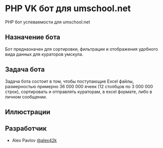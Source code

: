 # PHP VK бот для umschool.net
PHP бот успеваемости для umschool.net

## Назначение бота
Бот предназначен для сортировки, фильтрации и отображения удобного вида данных для кураторов умскула. 

## Задача бота
Задача бота состоит в том, чтобы поступающие Excel файлы, размерностью примерно 36 000 000 ячеек (12 столбцов по 3 000 000 строк), сортировать и отправлять кураторам, в excel формате, либо в личном сообщении. 

## Иллюстрации


## Разработчик
- Alex Pavlov [@alex42k](https://t.me/alex42k "@alex42k")
